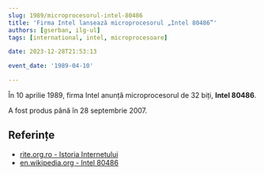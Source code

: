 ```yaml
---
slug: 1989/microprocesorul-intel-80486
title: 'Firma Intel lansează microprocesorul „Intel 80486”'
authors: [gserban, ilg-ul]
tags: [international, intel, microprocesoare]

date: 2023-12-28T21:53:13

event_date: '1989-04-10'

---
```


În 10 aprilie 1989, firma Intel anunță microprocesorul de 32 biți, **Intel 80486**.

<!-- truncate -->

A fost produs până în 28 septembrie 2007.

## Referințe

- [rite.org.ro - Istoria Internetului](https://rite.org.ro/istoria-internetului/)
- [en.wikipedia.org - Intel 80486](https://en.wikipedia.org/wiki/I486)
